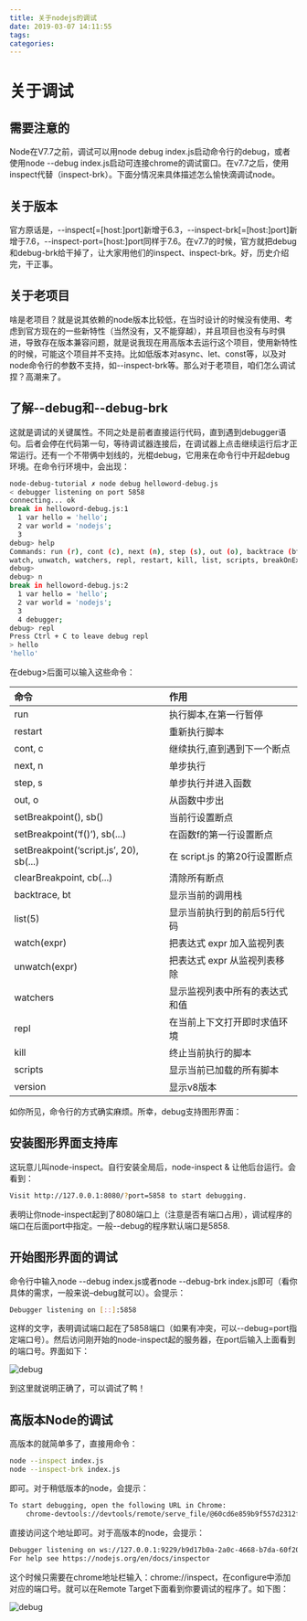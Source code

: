 ```yaml
---
title: 关于nodejs的调试
date: 2019-03-07 14:11:55
tags:
categories:
---
```

# 关于调试
## 需要注意的
Node在V7.7之前，调试可以用node debug index.js启动命令行的debug，或者使用node --debug index.js启动可连接chrome的调试窗口。在v7.7之后，使用inspect代替（inspect-brk）。下面分情况来具体描述怎么愉快滴调试node。
<!-- more -->
## 关于版本
官方原话是，--inspect[=[host:]port]新增于6.3，--inspect-brk[=[host:]port]新增于7.6，--inspect-port=[host:]port同样于7.6。在v7.7的时候，官方就把debug和debug-brk给干掉了，让大家用他们的inspect、inspect-brk。好，历史介绍完，干正事。

## 关于老项目
啥是老项目？就是说其依赖的node版本比较低，在当时设计的时候没有使用、考虑到官方现在的一些新特性（当然没有，又不能穿越），并且项目也没有与时俱进，导致存在版本兼容问题，就是说我现在用高版本去运行这个项目，使用新特性的时候，可能这个项目并不支持。比如低版本对async、let、const等，以及对node命令行的参数不支持，如--inspect-brk等。那么对于老项目，咱们怎么调试捏？高潮来了。

## 了解--debug和--debug-brk
这就是调试的关键属性。不同之处是前者直接运行代码，直到遇到debugger语句。后者会停在代码第一句，等待调试器连接后，在调试器上点击继续运行后才正常运行。还有一个不带俩中划线的，光棍debug，它用来在命令行中开起debug环境。在命令行环境中，会出现：

```bash
node-debug-tutorial ✗ node debug helloword-debug.js
< debugger listening on port 5858
connecting... ok
break in helloword-debug.js:1
  1 var hello = 'hello';
  2 var world = 'nodejs';
  3 
debug> help
Commands: run (r), cont (c), next (n), step (s), out (o), backtrace (bt), setBreakpoint (sb), clearBreakpoint (cb),
watch, unwatch, watchers, repl, restart, kill, list, scripts, breakOnException, breakpoints, version
debug> 
debug> n
break in helloword-debug.js:2
  1 var hello = 'hello';
  2 var world = 'nodejs';
  3 
  4 debugger;
debug> repl
Press Ctrl + C to leave debug repl
> hello
'hello'
```
在debug>后面可以输入这些命令：

命令 | 作用
:--- | :---
run | 执行脚本,在第一行暂停
restart |	重新执行脚本
cont, c |	继续执行,直到遇到下一个断点
next, n	| 单步执行
step, s |	单步执行并进入函数
out, o | 从函数中步出
setBreakpoint(), sb() | 当前行设置断点
setBreakpoint(‘f()’), sb(...) | 在函数f的第一行设置断点
setBreakpoint(‘script.js’, 20), sb(...)	| 在 script.js 的第20行设置断点
clearBreakpoint, cb(...) | 清除所有断点
backtrace, bt | 显示当前的调用栈
list(5) | 显示当前执行到的前后5行代码
watch(expr) | 把表达式 expr 加入监视列表
unwatch(expr) | 把表达式 expr 从监视列表移除
watchers | 显示监视列表中所有的表达式和值
repl | 在当前上下文打开即时求值环境
kill | 终止当前执行的脚本
scripts | 显示当前已加载的所有脚本
version	| 显示v8版本

如你所见，命令行的方式确实麻烦。所幸，debug支持图形界面：

## 安装图形界面支持库
这玩意儿叫node-inspect。自行安装全局后，node-inspect & 让他后台运行。会看到：
```bash
Visit http://127.0.0.1:8080/?port=5858 to start debugging.
```
表明让你node-inspect起到了8080端口上（注意是否有端口占用），调试程序的端口在后面port中指定。一般--debug的程序默认端口是5858.

## 开始图形界面的调试
命令行中输入node --debug index.js或者node --debug-brk index.js即可（看你具体的需求，一般来说–debug就可以）。会提示：
```bash
Debugger listening on [::]:5858
```

这样的文字，表明调试端口起在了5858端口（如果有冲突，可以--debug=port指定端口号）。然后访问刚开始的node-inspect起的服务器，在port后输入上面看到的端口号。界面如下：

![debug](/images/debug-1.png)

到这里就说明正确了，可以调试了鸭！



## 高版本Node的调试
高版本的就简单多了，直接用命令：
```bash
node --inspect index.js
node --inspect-brk index.js
```
即可。对于稍低版本的node，会提示：

```bash
To start debugging, open the following URL in Chrome:
    chrome-devtools://devtools/remote/serve_file/@60cd6e859b9f557d2312f5bf532f6aec5f284980/inspector.html?experiments=true&v8only=true&ws=127.0.0.1:5859/0be383d4-bea2-4ff2-b916-9ba2ed2805e1
```
直接访问这个地址即可。对于高版本的node，会提示：

```bash
Debugger listening on ws://127.0.0.1:9229/b9d17b0a-2a0c-4668-b7da-60f2016725e4
For help see https://nodejs.org/en/docs/inspector
```
这个时候只需要在chrome地址栏输入：chrome://inspect，在configure中添加对应的端口号。就可以在Remote Target下面看到你要调试的程序了。如下图：

![debug](/images/debug-2.png)
